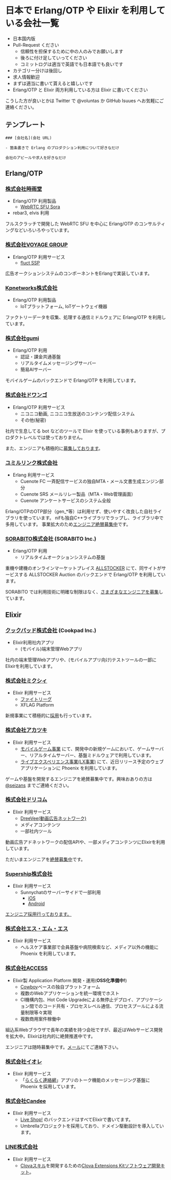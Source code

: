 # 日本で Erlang/OTP や Elixir を利用している会社一覧

- 日本国内版
- Pull-Request ください
    - 信頼性を担保するために中の人のみでお願いします
    - 後ろに付け足していってください
    - コミットログは適当で英語でも日本語でも良いです
- カテゴリー分けは後回し
- 求人情報歓迎
- まずは適当に書いて貰えると嬉しいです
- Erlang/OTP と Elixir 両方利用している方は Elixir に書いてください

こうした方が良いとかは Twitter で @voluntas か GitHub Isuues へお気軽にご連絡ください。

## テンプレート

```
### [会社名](会社 URL)

- 箇条書きで Erlang のプロダクション利用について好きなだけ

会社のアピールや求人を好きなだけ
```

## Erlang/OTP

### [株式会社時雨堂](https://shiguredo.jp/)

- Erlang/OTP 利用製品
    - [WebRTC SFU Sora](http://sora.shiguredo.jp)
- rebar3, elvis 利用

フルスクラッチで開発した WebRTC SFU を中心に Erlang/OTP のコンサルティングなどいろいろやっています。

### [株式会社VOYAGE GROUP](http://voyagegroup.com/)

- Erlang/OTP 利用サービス
  - [fluct SSP](http://corp.fluct.jp/)
  
広告オークションシステムのコンポーネントをErlangで実装しています。

### [Kpnetworks株式会社](http://www.kpnetworks.jp/)

- Erlang/OTP 利用製品
  - IoTプラットフォーム, IoTゲートウェイ機器

ファクトリーデータを収集、処理する通信ミドルウェアに Erlang/OTP を利用しています。

### [株式会社gumi](https://gu3.co.jp)

- Erlang/OTP 利用
  - 認証・課金共通基盤
  - リアルタイムメッセージングサーバー
  - 簡易AIサーバー

モバイルゲームのバックエンドで Erlang/OTP を利用しています。 

### [株式会社ドワンゴ](http://dwango.co.jp)

- Erlang/OTP 利用サービス
  - ニコニコ動画, ニコニコ生放送のコンテンツ配信システム
  - その他(秘密)

社内で生息してる bot などのツールで Elixir を使っている事例もありますが、プロダクトレベルでは使っておりません。

また、エンジニアも積極的に[募集しております](http://nico.ms/job/966)。

### [ユミルリンク株式会社](https://www.ymir.co.jp)

- Erlang 利用サービス
  - Cuenote FC 一斉配信サービスの独自MTA・メール文書生成エンジン部分
  - Cuenote SRS メールリレー製品（MTA・Web管理画面）
  - Cuenote アンケートサービスのシステム全般

Erlang/OTPのOTP部分（gen_*等）は利用せず、使いやすく改良した自社ライブラリを使っています。
nifも独自C++ライブラリでラップし、ライブラリ中で多用しています。
事業拡大のため[エンジニア絶賛募集中](https://recruit.ymir.co.jp/)です。

### [SORABITO株式会社](https://www.sorabito.com/) (SORABITO Inc.)

- Erlang/OTP 利用
  - リアルタイムオークションシステムの基盤

重機や建機のオンラインマーケットプレイス [ALLSTOCKER](https://allstocker.com/) にて、同サイトがサービスする ALLSTOCKER Auction のバックエンドで Erlang/OTP を利用しています。 

SORABITO では利用技術に明確な制限はなく、[さまざまなエンジニアを募集](https://www.sorabito.com/recruit/)しています。

## Elixir

### [クックパッド株式会社](http://cookpad.com/) (Cookpad Inc.)

- Elixir利用社内アプリ
  - (モバイル)端末管理Webアプリ

社内の端末管理Webアプリや、(モバイルアプリ向け)テストツールの一部にElixirを利用しています。

### [株式会社ミクシィ](https://mixi.co.jp/)

- Elixir 利用サービス
  - [ファイトリーグ](https://fight-league.com/)
  - XFLAG Platform

新規事業にて積極的に[採用](https://career.xflag.com/career/)も行っています。


### [株式会社アカツキ](http://aktsk.jp/)

- Elixir 利用サービス
  - [モバイルゲーム事業](https://aktsk.jp/service/) にて、開発中の新規ゲームにおいて、ゲームサーバー、リアルタイムサーバー、基盤ミドルウェアで利用しています。
  - [ライブエクスペリエンス事業(LX事業)](http://aktsk.jp/service/liveexperience.html) にて、近日リリース予定のウェブアプリケーションに Phoenix を利用しています。

ゲームや基盤を開発するエンジニアを絶賛募集中です。興味おありの方は [@seizans](https://twitter.com/seizans) までご連絡ください。

### [株式会社ドリコム](http://www.drecom.co.jp/)

- Elixir 利用サービス
  - [DreeVee(動画広告ネットワーク)](http://www.drecom.co.jp/pr/2015/07/20150730.php)
  - メディアコンテンツ
  - 一部社内ツール

動画広告アドネットワークの配信APIや、一部メディアコンテンツにElixirを利用しています。

ただいまエンジニアを[絶賛募集中](http://www.drecom.co.jp/recruit/)です。

### [Supership株式会社](https://supership.jp/)

- Elixir 利用サービス
  - Sunnychatのサーバーサイドで一部利用
    - [iOS](https://itunes.apple.com/jp/app/sunnychat-chaohappinachatto/id1134862745?mt=8)
    - [Android](https://play.google.com/store/apps/details?id=space.amigo&hl=ja)

[エンジニア採用行っております。](https://recruit.supership.jp/job/)

### [株式会社エス・エム・エス](http://www.bm-sms.co.jp/)

- Elixir 利用サービス
  - ヘルスケア事業部で会員基盤や病院検索など、メディア以外の機能に Phoenix を利用しています。

### [株式会社ACCESS](https://jp.access-company.com/)

- Elixir製 Application Platform 開発・運用(**OSS化準備中!**)
  - [Cowboy](https://github.com/ninenines/cowboy)ベースの独自プラットフォーム
  - 複数のWebアプリケーションを統一環境でホスト
  - CI機構内包、Hot Code Upgradeによる無停止デプロイ、アプリケーション間でのコード共有・プロセスレベル通信、プロセスプールによる流量制限等々実現
  - 複数商用案件稼働中

組込系Webブラウザで長年の実績を持つ会社ですが、最近はWebサービス開発を拡大中。Elixirは社内的に絶賛推進中です。

エンジニアは随時募集中です。[メール](mailto:empinfo_career_o-gr@access-company.com)にてご連絡下さい。

### [株式会社イオレ](http://www.eole.co.jp/)

- Elixir 利用サービス
  - 「[らくらく連絡網](http://www.ra9.jp/)」アプリのトーク機能のメッセージング基盤に Phoenix を採用しています。

### [株式会社Candee](https://candee.co.jp/)

- Elixir 利用サービス
  - [Live Shop!](https://liveshop.jp/) のバックエンドはすべてElixirで書いてます。
  - Umbrellaプロジェクトを採用しており、ドメイン駆動設計を導入しています。

### [LINE株式会社](https://linecorp.com/)

- Elixir 利用サービス
  - [Clovaスキル](https://clova-developers.line.me/)を開発するための[Clova Extensions Kitソフトウェア開発キット](https://github.com/line/clova-cek-sdk-elixir)。
